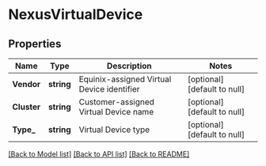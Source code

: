 # NexusVirtualDevice

## Properties
Name | Type | Description | Notes
------------ | ------------- | ------------- | -------------
**Vendor** | **string** | Equinix-assigned Virtual Device identifier | [optional] [default to null]
**Cluster** | **string** | Customer-assigned Virtual Device name | [optional] [default to null]
**Type_** | **string** | Virtual Device type | [optional] [default to null]

[[Back to Model list]](../README.md#documentation-for-models) [[Back to API list]](../README.md#documentation-for-api-endpoints) [[Back to README]](../README.md)


